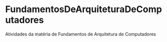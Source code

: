 # FundamentosDeArquiteturaDeComputadores
Atividades da matéria de Fundamentos de Arquitetura de Computadores
